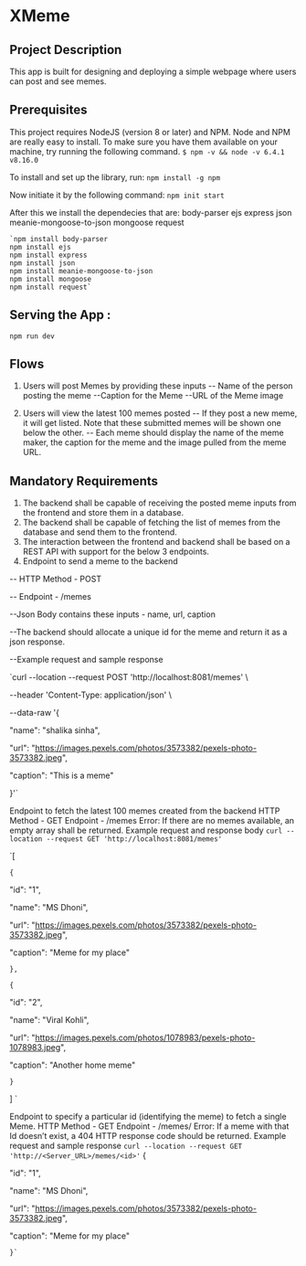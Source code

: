 # XMeme

## Project Description
This app is built for designing and deploying a simple webpage where users can post and see memes.

## Prerequisites
This project requires NodeJS (version 8 or later) and NPM. Node and NPM are really easy to install. To make sure you have them available on your machine, try running the following command.
`$ npm -v && node -v
6.4.1
v8.16.0`

To install and set up the library, run:
`npm install -g npm`

Now initiate it by the following command:
`npm init start`

After this we install the dependecies that are:
    body-parser
    ejs
    express
    json
    meanie-mongoose-to-json
    mongoose
    request
    
    `npm install body-parser
    npm install ejs
    npm install express
    npm install json
    npm install meanie-mongoose-to-json
    npm install mongoose
    npm install request`

## Serving the App : 
`npm run dev`

## Flows
1. Users will post Memes by providing these inputs
   -- Name of the person posting the meme
   --Caption for the Meme
   --URL of the Meme image

2. Users will view the latest 100 memes posted 
  -- If they post a new meme, it will get listed. Note that these submitted memes will be shown one below the other.
  -- Each meme should display the name of the meme maker, the caption for the meme and the image pulled from the meme URL.
  
##  Mandatory Requirements
1. The backend shall be capable of receiving the posted meme inputs from the frontend and store them in a database.
2. The backend shall be capable of fetching the list of memes from the database and send them to the frontend.
3. The interaction between the frontend and backend shall be based on a REST API with support for the below 3 endpoints.
4. Endpoint to send a meme to the backend

  -- HTTP Method - POST

  -- Endpoint - /memes

  --Json Body contains these inputs - name, url, caption

  --The backend should allocate a unique id for the meme and return it as a json response.

  --Example request and sample response

`curl --location --request POST 'http://localhost:8081/memes' \

--header 'Content-Type: application/json' \

--data-raw '{

"name": "shalika sinha",

"url": "https://images.pexels.com/photos/3573382/pexels-photo-3573382.jpeg",

"caption": "This is a meme"

}'`

Endpoint to fetch the latest 100 memes created from the backend
HTTP Method - GET
Endpoint - /memes
Error:
If there are no memes available, an empty array shall be returned.
Example request and response body
`curl --location --request GET 'http://localhost:8081/memes'`

`[

    {

"id": "1",       

"name": "MS Dhoni",

"url": "https://images.pexels.com/photos/3573382/pexels-photo-3573382.jpeg",

"caption": "Meme for my place"

    },

    {

"id": "2",

"name": "Viral Kohli",

"url": "https://images.pexels.com/photos/1078983/pexels-photo-1078983.jpeg",

"caption": "Another home meme"

    }

  ]
`

Endpoint to specify a particular id (identifying the meme) to fetch a single Meme.
HTTP Method - GET
Endpoint - /memes/<id>
Error:
If a meme with that Id doesn’t exist, a 404 HTTP response code should be returned.
Example request and sample response
`curl --location --request GET 'http://<Server_URL>/memes/<id>'`
       {

"id": "1",       

"name": "MS Dhoni",

"url": "https://images.pexels.com/photos/3573382/pexels-photo-3573382.jpeg",

"caption": "Meme for my place"

    }`
    


    
   
    
    
    
